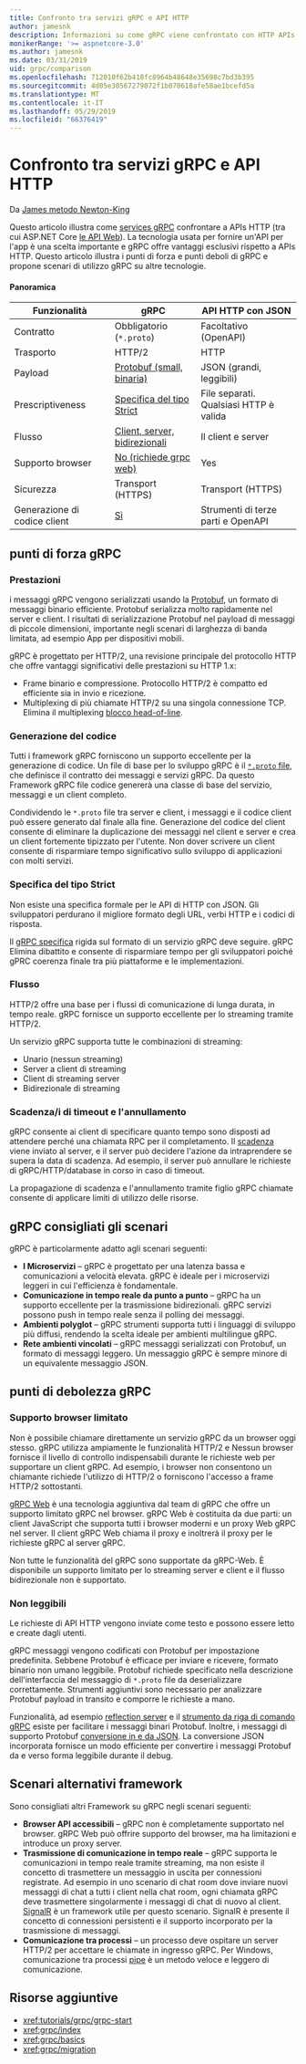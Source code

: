 ```yaml
---
title: Confronto tra servizi gRPC e API HTTP
author: jamesnk
description: Informazioni su come gRPC viene confrontato con HTTP APIs e ciò che è consigliabile sono gli scenari.
monikerRange: '>= aspnetcore-3.0'
ms.author: jamesnk
ms.date: 03/31/2019
uid: grpc/comparison
ms.openlocfilehash: 712010f62b418fc8964b48648e35698c7bd3b395
ms.sourcegitcommit: 4d05e30567279072f1b070618afe58ae1bcefd5a
ms.translationtype: MT
ms.contentlocale: it-IT
ms.lasthandoff: 05/29/2019
ms.locfileid: "66376419"
---
```

# <a name="comparing-grpc-services-with-http-apis"></a>Confronto tra servizi gRPC e API HTTP

Da [James metodo Newton-King](https://twitter.com/jamesnk)

Questo articolo illustra come [services gRPC](https://grpc.io/docs/guides/) confrontare a APIs HTTP (tra cui ASP.NET Core [le API Web](xref:web-api/index)). La tecnologia usata per fornire un'API per l'app è una scelta importante e gRPC offre vantaggi esclusivi rispetto a APIs HTTP. Questo articolo illustra i punti di forza e punti deboli di gRPC e propone scenari di utilizzo gRPC su altre tecnologie.

#### <a name="overview"></a>Panoramica

|    Funzionalità             |    gRPC                                                 |    API HTTP con JSON                       |
|------------------------|---------------------------------------------------------|----------------------------------------------|
|    Contratto            |    Obbligatorio (`*.proto`)                                 |    Facoltativo (OpenAPI)                        |
|    Trasporto           |    HTTP/2                                               |    HTTP                                      |
|    Payload             |    [Protobuf (small, binaria)](#performance)             |    JSON (grandi, leggibili)              |
|    Prescriptiveness    |    [Specifica del tipo Strict](#strict-specification)        |    File separati. Qualsiasi HTTP è valida                  |
|    Flusso           |    [Client, server, bidirezionali](#streaming)         |    Il client e server                            |
|    Supporto browser     |    [No (richiede grpc web)](#limited-browser-support)   |    Yes                                       |
|    Sicurezza            |    Transport (HTTPS)                                    |    Transport (HTTPS)                         |
|    Generazione di codice client     |    [Sì](#code-generation)                              |    Strumenti di terze parti e OpenAPI             |

## <a name="grpc-strengths"></a>punti di forza gRPC

### <a name="performance"></a>Prestazioni

i messaggi gRPC vengono serializzati usando la [Protobuf](https://developers.google.com/protocol-buffers/docs/overview), un formato di messaggi binario efficiente. Protobuf serializza molto rapidamente nel server e client. I risultati di serializzazione Protobuf nel payload di messaggi di piccole dimensioni, importante negli scenari di larghezza di banda limitata, ad esempio App per dispositivi mobili.

gRPC è progettato per HTTP/2, una revisione principale del protocollo HTTP che offre vantaggi significativi delle prestazioni su HTTP 1.x:

* Frame binario e compressione. Protocollo HTTP/2 è compatto ed efficiente sia in invio e ricezione.
* Multiplexing di più chiamate HTTP/2 su una singola connessione TCP. Elimina il multiplexing [blocco head-of-line](https://en.wikipedia.org/wiki/Head-of-line_blocking).

### <a name="code-generation"></a>Generazione del codice

Tutti i framework gRPC forniscono un supporto eccellente per la generazione di codice. Un file di base per lo sviluppo gRPC è il [ `*.proto` file](https://developers.google.com/protocol-buffers/docs/proto3), che definisce il contratto dei messaggi e servizi gRPC. Da questo Framework gRPC file codice genererà una classe di base del servizio, messaggi e un client completo.

Condividendo le `*.proto` file tra server e client, i messaggi e il codice client può essere generato dal finale alla fine. Generazione del codice del client consente di eliminare la duplicazione dei messaggi nel client e server e crea un client fortemente tipizzato per l'utente. Non dover scrivere un client consente di risparmiare tempo significativo sullo sviluppo di applicazioni con molti servizi.

### <a name="strict-specification"></a>Specifica del tipo Strict

Non esiste una specifica formale per le API di HTTP con JSON. Gli sviluppatori perdurano il migliore formato degli URL, verbi HTTP e i codici di risposta.

Il [gRPC specifica](https://github.com/grpc/grpc/blob/master/doc/PROTOCOL-HTTP2.md) rigida sul formato di un servizio gRPC deve seguire. gRPC Elimina dibattito e consente di risparmiare tempo per gli sviluppatori poiché gPRC coerenza finale tra più piattaforme e le implementazioni.

### <a name="streaming"></a>Flusso

HTTP/2 offre una base per i flussi di comunicazione di lunga durata, in tempo reale. gRPC fornisce un supporto eccellente per lo streaming tramite HTTP/2.

Un servizio gRPC supporta tutte le combinazioni di streaming:

* Unario (nessun streaming)
* Server a client di streaming
* Client di streaming server
* Bidirezionale di streaming

### <a name="deadlinetimeouts-and-cancellation"></a>Scadenza/i di timeout e l'annullamento

gRPC consente ai client di specificare quanto tempo sono disposti ad attendere perché una chiamata RPC per il completamento. Il [scadenza](https://grpc.io/blog/deadlines) viene inviato al server, e il server può decidere l'azione da intraprendere se supera la data di scadenza. Ad esempio, il server può annullare le richieste di gRPC/HTTP/database in corso in caso di timeout.

La propagazione di scadenza e l'annullamento tramite figlio gRPC chiamate consente di applicare limiti di utilizzo delle risorse.

## <a name="grpc-recommended-scenarios"></a>gRPC consigliati gli scenari

gRPC è particolarmente adatto agli scenari seguenti:

* **I Microservizi** &ndash; gRPC è progettato per una latenza bassa e comunicazioni a velocità elevata. gRPC è ideale per i microservizi leggeri in cui l'efficienza è fondamentale.
* **Comunicazione in tempo reale da punto a punto** &ndash; gRPC ha un supporto eccellente per la trasmissione bidirezionali. gRPC servizi possono push in tempo reale senza il polling dei messaggi.
* **Ambienti polyglot** &ndash; gRPC strumenti supporta tutti i linguaggi di sviluppo più diffusi, rendendo la scelta ideale per ambienti multilingue gRPC.
* **Rete ambienti vincolati** &ndash; gRPC messaggi serializzati con Protobuf, un formato di messaggi leggero. Un messaggio gRPC è sempre minore di un equivalente messaggio JSON.

## <a name="grpc-weaknesses"></a>punti di debolezza gRPC

### <a name="limited-browser-support"></a>Supporto browser limitato

Non è possibile chiamare direttamente un servizio gRPC da un browser oggi stesso. gRPC utilizza ampiamente le funzionalità HTTP/2 e Nessun browser fornisce il livello di controllo indispensabili durante le richieste web per supportare un client gRPC. Ad esempio, i browser non consentono un chiamante richiede l'utilizzo di HTTP/2 o forniscono l'accesso a frame HTTP/2 sottostanti.

[gRPC Web](https://grpc.io/docs/tutorials/basic/web.html) è una tecnologia aggiuntiva dal team di gRPC che offre un supporto limitato gRPC nel browser. gRPC Web è costituita da due parti: un client JavaScript che supporta tutti i browser moderni e un proxy Web gRPC nel server. Il client gRPC Web chiama il proxy e inoltrerà il proxy per le richieste gRPC al server gRPC.

Non tutte le funzionalità del gRPC sono supportate da gRPC-Web. È disponibile un supporto limitato per lo streaming server e client e il flusso bidirezionale non è supportato.

### <a name="not-human-readable"></a>Non leggibili

Le richieste di API HTTP vengono inviate come testo e possono essere letto e create dagli utenti.

gRPC messaggi vengono codificati con Protobuf per impostazione predefinita. Sebbene Protobuf è efficace per inviare e ricevere, formato binario non umano leggibile. Protobuf richiede specificato nella descrizione dell'interfaccia del messaggio di `*.proto` file da deserializzare correttamente. Strumenti aggiuntivi sono necessario per analizzare Protobuf payload in transito e comporre le richieste a mano.

Funzionalità, ad esempio [reflection server](https://github.com/grpc/grpc/blob/master/doc/server-reflection.md) e il [strumento da riga di comando gRPC](https://github.com/grpc/grpc/blob/master/doc/command_line_tool.md) esiste per facilitare i messaggi binari Protobuf. Inoltre, i messaggi di supporto Protobuf [conversione in e da JSON](https://developers.google.com/protocol-buffers/docs/proto3#json). La conversione JSON incorporata fornisce un modo efficiente per convertire i messaggi Protobuf da e verso forma leggibile durante il debug.

## <a name="alternative-framework-scenarios"></a>Scenari alternativi framework

Sono consigliati altri Framework su gRPC negli scenari seguenti:

* **Browser API accessibili** &ndash; gRPC non è completamente supportato nel browser. gRPC Web può offrire supporto del browser, ma ha limitazioni e introduce un proxy server.
* **Trasmissione di comunicazione in tempo reale** &ndash; gRPC supporta le comunicazioni in tempo reale tramite streaming, ma non esiste il concetto di trasmettere un messaggio in uscita per connessioni registrate. Ad esempio in uno scenario di chat room dove inviare nuovi messaggi di chat a tutti i client nella chat room, ogni chiamata gRPC deve trasmettere singolarmente i messaggi di chat di nuovo al client. [SignalR](xref:signalr/introduction) è un framework utile per questo scenario. SignalR è presente il concetto di connessioni persistenti e il supporto incorporato per la trasmissione di messaggi.
* **Comunicazione tra processi** &ndash; un processo deve ospitare un server HTTP/2 per accettare le chiamate in ingresso gRPC. Per Windows, comunicazione tra processi [pipe](/dotnet/standard/io/pipe-operations) è un metodo veloce e leggero di comunicazione.

## <a name="additional-resources"></a>Risorse aggiuntive

* <xref:tutorials/grpc/grpc-start>
* <xref:grpc/index>
* <xref:grpc/basics>
* <xref:grpc/migration>
